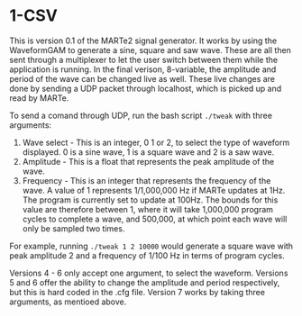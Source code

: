 1-CSV
=====

This is version 0.1 of the MARTe2 signal generator. It works by using the WaveformGAM to generate a sine, square and saw wave. These are all then sent through a multiplexer to let the user switch between them while the application is running. In the final verison, 8-variable, the amplitude and period of the wave can be changed live as well. These live changes are done by sending a UDP packet through localhost, which is picked up and read by MARTe. 

To send a comand through UDP, run the bash script `./tweak` with three arguments:

1. Wave select - This is an integer, 0 1 or 2, to select the type of waveform displayed. 0 is a sine wave, 1 is a square wave and 2 is a saw wave.
2. Amplitude - This is a float that represents the peak amplitude of the wave.
3. Frequency - This is an integer that represents the frequency of the wave. A value of 1 represents 1/1,000,000 Hz if MARTe updates at 1Hz. The program is currently set to update at 100Hz. The bounds for this value are therefore between 1, where it will take 1,000,000 program cycles to complete a wave, and 500,000, at which point each wave will only be sampled two times.

For example, running `./tweak 1 2 10000` would generate a square wave with peak amplitude 2 and a frequency of 1/100 Hz in terms of program cycles.

Versions 4 - 6 only accept one argument, to select the waveform. Versions 5 and 6 offer the ability to change the amplitude and period respectively, but this is hard coded in the .cfg file. Version 7 works by taking three arguments, as mentioed above.
